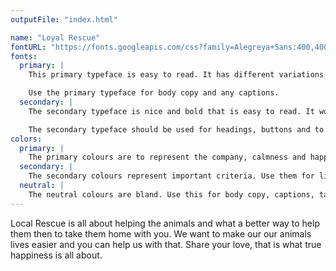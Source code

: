 ```yaml
---
outputFile: "index.html"

name: "Loyal Rescue"
fontURL: "https://fonts.googleapis.com/css?family=Alegreya+Sans:400,400i,700|Source+Code+Pro:400,700"
fonts:
  primary: |
    This primary typeface is easy to read. It has different variations of type and style. It looks good shrunk down to 8 point and can be identified as body copy type.

    Use the primary typeface for body copy and any captions.
  secondary: |
    The secondary typeface is nice and bold that is easy to read. It would work well with emphasis and any headers and sub-headers.

    The secondary typeface should be used for headings, buttons and to highlight important things for the consumer to be aware of.
colors:
  primary: |
    The primary colours are to represent the company, calmness and happiness. Use them for headers, footers and emphasis where needed.
  secondary: |
    The secondary colours represent important criteria. Use them for links or when you want an extra pop.
  neutral: |
    The neutral colours are bland. Use this for body copy, captions, tables and other normal things.
---
```


Local Rescue is all about helping the animals and what a better way to help them then to take them home with you. We want to make our our animals lives easier and you can help us with that. Share your love, that is what true happiness is all about.
